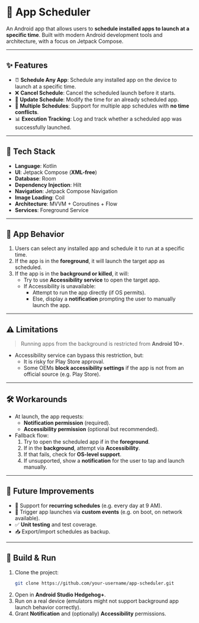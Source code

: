 # 📅 App Scheduler

An Android app that allows users to **schedule installed apps to launch at a specific time**. Built with modern Android development tools and architecture, with a focus on Jetpack Compose.

---

## ✨ Features

- ⏰ **Schedule Any App**: Schedule any installed app on the device to launch at a specific time.
- ❌ **Cancel Schedule**: Cancel the scheduled launch before it starts.
- 🔁 **Update Schedule**: Modify the time for an already scheduled app.
- 🔄 **Multiple Schedules**: Support for multiple app schedules with **no time conflicts**.
- 📊 **Execution Tracking**: Log and track whether a scheduled app was successfully launched.

---

## 🧱 Tech Stack

- **Language**: Kotlin
- **UI**: Jetpack Compose (**XML-free**)
- **Database**: Room
- **Dependency Injection**: Hilt
- **Navigation**: Jetpack Compose Navigation
- **Image Loading**: Coil
- **Architecture**: MVVM + Coroutines + Flow
- **Services**: Foreground Service

---

## 🧠 App Behavior

1. Users can select any installed app and schedule it to run at a specific time.
2. If the app is in the **foreground**, it will launch the target app as scheduled.
3. If the app is in the **background or killed**, it will:
   - Try to use **Accessibility service** to open the target app.
   - If Accessibility is unavailable:
     - Attempt to run the app directly (if OS permits).
     - Else, display a **notification** prompting the user to manually launch the app.

---

## ⚠️ Limitations

> Running apps from the background is restricted from **Android 10+**.

- Accessibility service can bypass this restriction, but:
  - It is risky for Play Store approval.
  - Some OEMs **block accessibility settings** if the app is not from an official source (e.g. Play Store).

---

## 🛠️ Workarounds

- At launch, the app requests:
  - **Notification permission** (required).
  - **Accessibility permission** (optional but recommended).
- Fallback flow:
  1. Try to open the scheduled app if in the **foreground**.
  2. If in the **background**, attempt via **Accessibility**.
  3. If that fails, check for **OS-level support**.
  4. If unsupported, show a **notification** for the user to tap and launch manually.

---

## 🚀 Future Improvements

- 🔁 Support for **recurring schedules** (e.g. every day at 9 AM).
- 🔗 Trigger app launches via **custom events** (e.g. on boot, on network available).
- ✅ **Unit testing** and test coverage.
- 📥 Export/import schedules as backup.

---

## 🧪 Build & Run

1. Clone the project:
   ```bash
   git clone https://github.com/your-username/app-scheduler.git
   ```
2. Open in **Android Studio Hedgehog+**.
3. Run on a real device (emulators might not support background app launch behavior correctly).
4. Grant **Notification** and (optionally) **Accessibility** permissions.
